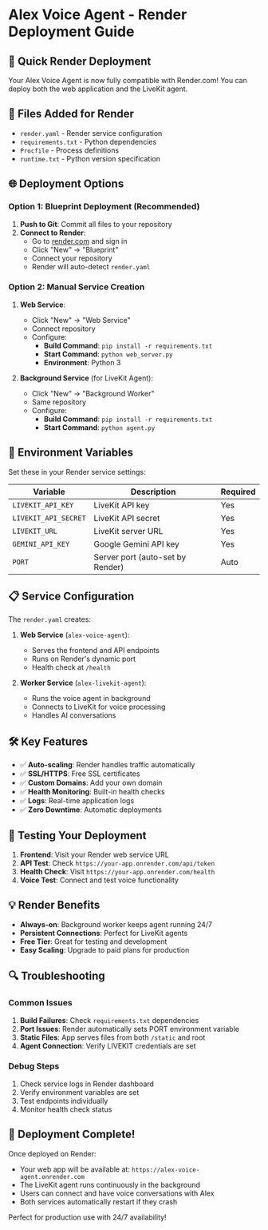 # Alex Voice Agent - Render Deployment Guide

## 🚀 Quick Render Deployment

Your Alex Voice Agent is now fully compatible with Render.com! You can deploy both the web application and the LiveKit agent.

## 📁 Files Added for Render

- `render.yaml` - Render service configuration
- `requirements.txt` - Python dependencies
- `Procfile` - Process definitions
- `runtime.txt` - Python version specification

## 🌐 Deployment Options

### Option 1: Blueprint Deployment (Recommended)

1. **Push to Git**: Commit all files to your repository
2. **Connect to Render**:
   - Go to [render.com](https://render.com) and sign in
   - Click "New" → "Blueprint"
   - Connect your repository
   - Render will auto-detect `render.yaml`

### Option 2: Manual Service Creation

1. **Web Service**:
   - Click "New" → "Web Service"
   - Connect repository
   - Configure:
     - **Build Command**: `pip install -r requirements.txt`
     - **Start Command**: `python web_server.py`
     - **Environment**: Python 3

2. **Background Service** (for LiveKit Agent):
   - Click "New" → "Background Worker"
   - Same repository
   - Configure:
     - **Build Command**: `pip install -r requirements.txt`
     - **Start Command**: `python agent.py`

## 🔧 Environment Variables

Set these in your Render service settings:

| Variable | Description | Required |
|----------|-------------|----------|
| `LIVEKIT_API_KEY` | LiveKit API key | Yes |
| `LIVEKIT_API_SECRET` | LiveKit API secret | Yes |
| `LIVEKIT_URL` | LiveKit server URL | Yes |
| `GEMINI_API_KEY` | Google Gemini API key | Yes |
| `PORT` | Server port (auto-set by Render) | Auto |

## 📋 Service Configuration

The `render.yaml` creates:

1. **Web Service** (`alex-voice-agent`):
   - Serves the frontend and API endpoints
   - Runs on Render's dynamic port
   - Health check at `/health`

2. **Worker Service** (`alex-livekit-agent`):
   - Runs the voice agent in background
   - Connects to LiveKit for voice processing
   - Handles AI conversations

## 🛠 Key Features

- ✅ **Auto-scaling**: Render handles traffic automatically
- ✅ **SSL/HTTPS**: Free SSL certificates
- ✅ **Custom Domains**: Add your own domain
- ✅ **Health Monitoring**: Built-in health checks
- ✅ **Logs**: Real-time application logs
- ✅ **Zero Downtime**: Automatic deployments

## 🧪 Testing Your Deployment

1. **Frontend**: Visit your Render web service URL
2. **API Test**: Check `https://your-app.onrender.com/api/token`
3. **Health Check**: Visit `https://your-app.onrender.com/health`
4. **Voice Test**: Connect and test voice functionality

## 💡 Render Benefits

- **Always-on**: Background worker keeps agent running 24/7
- **Persistent Connections**: Perfect for LiveKit agents
- **Free Tier**: Great for testing and development
- **Easy Scaling**: Upgrade to paid plans for production

## 🔍 Troubleshooting

### Common Issues

1. **Build Failures**: Check `requirements.txt` dependencies
2. **Port Issues**: Render automatically sets PORT environment variable
3. **Static Files**: App serves files from both `/static` and root
4. **Agent Connection**: Verify LIVEKIT credentials are set

### Debug Steps

1. Check service logs in Render dashboard
2. Verify environment variables are set
3. Test endpoints individually
4. Monitor health check status

## 🎉 Deployment Complete!

Once deployed on Render:
- Your web app will be available at: `https://alex-voice-agent.onrender.com`
- The LiveKit agent runs continuously in the background
- Users can connect and have voice conversations with Alex
- Both services automatically restart if they crash

Perfect for production use with 24/7 availability!